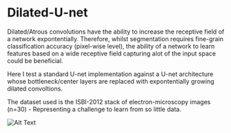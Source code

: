 # Dilated-U-net

Dilated/Atrous convolutions have the ability to increase the receptive field of a network expontentially. Therefore, whilst segmentation requires fine-grain classification accuracy (pixel-wise level), the ability of a network to learn features based on a wide receptive field capturing alot of the input space could be beneficial.

Here I test a standard U-net implementation against a U-net architecture whose bottleneck/center layers are replaced with expontentially growing dilated convoltions.

The dataset used is the ISBI-2012 stack of electron-microscopy images (n=30) - Representing a challenge to learn from so little data.

![Alt Text](images/train-volume-p1c1pmolsqq5ugdl17011cu4skf.gif)

